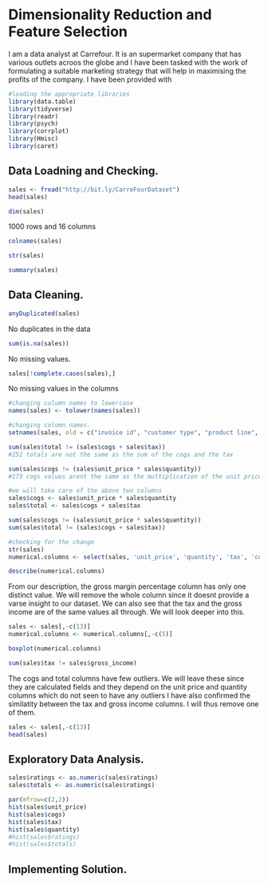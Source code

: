 # **Dimensionality Reduction and Feature Selection**
I am a data analyst at Carrefour. It is an supermarket company that has various outlets acroos the globe and I have been tasked with the work of formulating a suitable marketing strategy that will help in maximising the profits of the company. I have been provided with 

```R
#loading the appropriate libraries
library(data.table)
library(tidyverse)
library(readr)
library(psych)
library(corrplot)
library(Hmisc)
library(caret)
```
## **Data Loadning and Checking.**
```R
sales <- fread("http://bit.ly/CarreFourDataset")
head(sales)
```
```R
dim(sales)
```
1000 rows and 16 columns

```R
colnames(sales)
```
```R
str(sales)
```
```R
summary(sales)
```

## **Data Cleaning.**
```R
anyDuplicated(sales)
```
No duplicates in the data
```R
sum(is.na(sales))
```
No missing values.
```R
sales[!complete.cases(sales),]
```
No missing values in the columns
```R
#changing column names to lowercase
names(sales) <- tolower(names(sales))

#changing column names.
setnames(sales, old = c("invoice id", "customer type", "product line", "unit price", "gross margin percentage", "gross income"), new = c("invoice_id" ,"customer_type", "product_line", "unit_price", "gross_margin_%", "gross_income"))

sum(sales$total != (sales$cogs + sales$tax))
#252 totals are not the same as the sum of the cogs and the tax

sum(sales$cogs != (sales$unit_price * sales$quantity))
#173 cogs values arent the same as the multiplication of the unit price and the quantity.

#we will take care of the above two columns
sales$cogs <- sales$unit_price * sales$quantity
sales$total <- sales$cogs + sales$tax

sum(sales$cogs != (sales$unit_price * sales$quantity))
sum(sales$total != (sales$cogs + sales$tax))

#checking for the change
str(sales)
numerical.columns <- select(sales, 'unit_price', 'quantity', 'tax', 'cogs', 'gross_margin_%', 'gross_income', 'rating', 'total')
```
```R
describe(numerical.columns)
```
From our description, the gross margin percentage column has only one distinct value. We will remove the whole column since it doesnt provide a varse insight to our dataset. 
We can also see that the tax and the gross income are of the same values all through. We will look deeper into this.
```R
sales <- sales[,-c(13)]
numerical.columns <- numerical.columns[,-c(5)]

boxplot(numerical.columns)

sum(sales$tax != sales$gross_income)

```
The cogs and total columns have few outliers. We will leave these since they are calculated fields and they depend on the unit price and quantity columns which do not seen to have any outliers
I have also confirmed the similatity between the tax and gross income columns. I will thus remove one of them.

```R
sales <- sales[,-c(13)]
head(sales)
```

## **Exploratory Data Analysis.**
```R
sales$ratings <- as.numeric(sales$ratings)
sales$totals <- as.numeric(sales$ratings)

par(mfrow=c(2,2))
hist(sales$unit_price)
hist(sales$cogs)
hist(sales$tax)
hist(sales$quantity)
#hist(sales$ratings)
#hist(sales$totals)

```
## **Implementing Solution.**